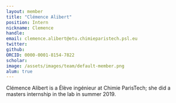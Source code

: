 ```yaml
---
layout: member
title: "Clémence Alibert"
position: Intern
nickname: Clemence
handle: 
email: clemence.alibert@etu.chimieparistech.psl.eu
twitter: 
github: 
ORCID: 0000-0001-8154-7822
scholar: 
image: /assets/images/team/default-member.png
alum: true
---
```


Clémence Alibert is a Élève ingénieur at Chimie ParisTech; she did a masters internship in the lab in summer 2019.

